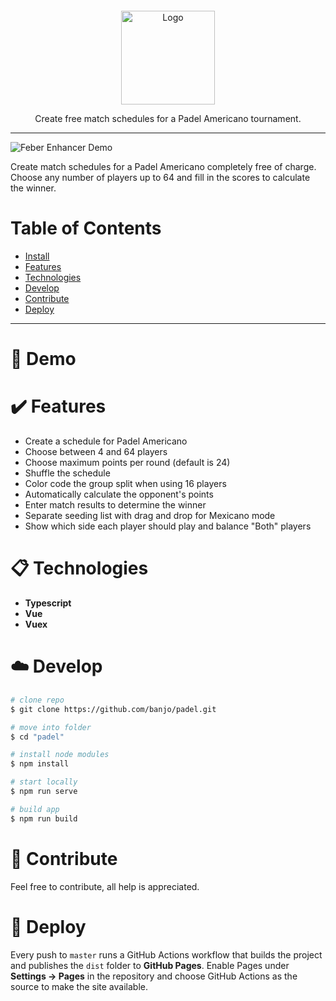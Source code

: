 <p align="center">

  <a href="https://github.com/banjo/feber-enhancer">
    <img src="public/logo.svg" alt="Logo" width="150" style="margin-top: 30px;" >
  </a>

  <p align="center">
    Create free match schedules for a Padel Americano tournament.
    <br />
  </p>
</p>

---

![Feber Enhancer Demo](public/padel-demo.png)

Create match schedules for a Padel Americano completely free of charge. Choose any number of players up to 64 and fill in the scores to calculate the winner.

# Table of Contents

-   [Install](#dart-install)
-   [Features](#heavy_check_mark-features)
-   [Technologies](#clipboard-technologies)
-   [Develop](#cloud-develop)
-   [Contribute](#wrench-contribute)
-   [Deploy](#rocket-deploy)

---

# :dart: Demo

# :heavy_check_mark: Features

-   Create a schedule for Padel Americano
-   Choose between 4 and 64 players
-   Choose maximum points per round (default is 24)
-   Shuffle the schedule
-   Color code the group split when using 16 players
-   Automatically calculate the opponent's points
-   Enter match results to determine the winner
-   Separate seeding list with drag and drop for Mexicano mode
-   Show which side each player should play and balance "Both" players

# :clipboard: Technologies

-   **Typescript**
-   **Vue**
-   **Vuex**

# :cloud: Develop

```bash
# clone repo
$ git clone https://github.com/banjo/padel.git

# move into folder
$ cd "padel"

# install node modules
$ npm install

# start locally
$ npm run serve

# build app
$ npm run build
```

# :wrench: Contribute

Feel free to contribute, all help is appreciated.

# :rocket: Deploy

Every push to `master` runs a GitHub Actions workflow that builds the project
and publishes the `dist` folder to **GitHub Pages**. Enable Pages under
**Settings → Pages** in the repository and choose GitHub Actions as the source
to make the site available.
